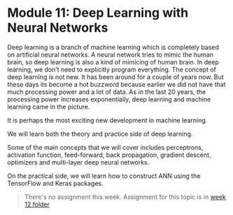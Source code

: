 # Module 11: Deep Learning with Neural Networks

Deep learning is a branch of machine learning which is completely based on artificial neural networks. A neural network tries to mimic the human brain, so deep learning is also a kind of mimicing of human brain. In deep learning, we don’t need to explicitly program everything. The concept of deep learning is not new. It has been around for a couple of years now. But these days its become a hot buzzword because earlier we did not have that much processing power and a lot of data. As in the last 20 years, the processing power increases exponentially, deep learning and machine learning came in the picture.

It is perhaps the most exciting new development in machine learning.

We will learn both the theory and practice side of deep learning.

Some of the main concepts that we will cover includes perceptrons, activation function, feed-forward, back propagation, gradient descent, optimizers and multi-layer deep neural networks.

On the practical side, we will learn how to construct ANN using the TensorFlow and Keras packages.

> There's no assignment this week. Assignment for this topic is in [week 12 folder](https://github.com/timc823/IST347/tree/main/Week_12)
